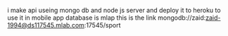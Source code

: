 
i make api useing mongo db and node js server and deploy it to heroku to use it in mobile app
database is mlap this is the link mongodb://zaid:zaid-1994@ds117545.mlab.com:17545/sport
